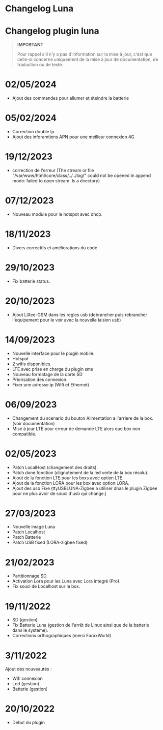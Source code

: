 # Changelog Luna

# Changelog plugin luna

>**IMPORTANT**
>
>Pour rappel s'il n'y a pas d'information sur la mise à jour, c'est que celle-ci concerne uniquement de la mise à jour de documentation, de traduction ou de texte.

# 02/05/2024

- Ajout des commandes pour allumer et éteindre la batterie

# 05/02/2024

- Correction double Ip
- Ajout des inforamtions APN pour une meilleur connexion 4G

# 19/12/2023

- correction de l'erreur (The stream or file "/var/www/html/core/class/../../log/" could not be opened in append mode: failed to open stream: Is a directory)

# 07/12/2023

- Nouveau module pour le hotspot avec dhcp.


# 18/11/2023

- Divers correctifs et améliorations du code

# 29/10/2023

- Fix batterie status.

# 20/10/2023

- Ajout LiXee-GSM dans les regles usb (debrancher puis rebrancher l'equipement pour le voir avec la nouvelle laision usb)

# 14/09/2023

- Nouvelle interface pour le plugin mobile.
- Hotspot
- 2 wifis disponibles.
- LTE avec prise en charge du plugin sms
- Nouveau formatage de la carte SD
- Priorisation des connexion.
- Fixer une adresse ip (Wifi et Ethernet)

# 06/09/2023

- Changement du scenario du bouton Alimentation a l'arriere de la box. (voir documentation)
- Mise à jour LTE pour erreur de demande LTE alors que box non compatible.

# 02/05/2023

- Patch LocalHost (changement des droits).
- Patch done fonction (clignotement de la led verte de la box résolu).
- Ajout de la fonction LTE pour les boxs avec option LTE.
- Ajout de la fonction LORA pour les box avec option LORA.
- Ajout des usb Fixe (ttyUSBLUNA-Zigbee a utiliser dnas le plugin Zigbee pour ne plus avoir de souci d'usb qui change.)

# 27/03/2023

- Nouvelle image Luna
- Patch Localhost
- Patch Batterie
- Patch USB fixed (LORA-zigbee fixed)

# 21/02/2023

- Partitionnage SD.
- Activation Lora pour les Luna avec Lora integré (Pro).
- Fix souci de Localhost sur la box.

# 19/11/2022

- SD (gestion)
- Fix Batterie Luna (gestion de l'arrêt de Linux ainsi que de la batterie dans le systeme).
- Corrections orthographiques (merci FuraxWorld)

# 3/11/2022

Ajout des nouveautés :

- Wifi connexion
- Led (gestion)
- Batterie (gestion)

# 20/10/2022

- Debut du plugin
